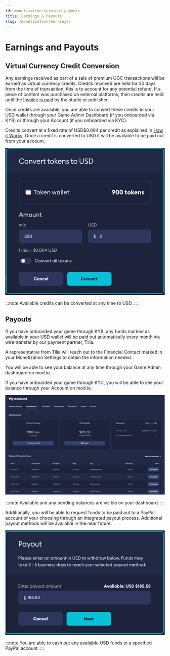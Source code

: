 ```yaml
---
id: monetization-earnings-payouts
title: Earnings & Payouts
slug: /monetization/earnings/
---
```


# Earnings and Payouts

## Virtual Currency Credit Conversion

Any earnings received as part of a sale of premium UGC transactions will be earned as virtual currency credits. Credits received are held for 30 days from the time of transaction, this is to account for any potential refund. If a piece of content was purchased on external platforms, then credits are held until the [Invoice is paid](/monetization/invoices/) by the studio or publisher.

Once credits are available, you are able to convert these credits to your USD wallet through your Game Admin Dashboard (if you onboarded via KYB) or through your Account (if you onboarded via KYC).

Credits convert at a fixed rate of USD$0.004 per credit as explained in [How it Works](/monetization/how-it-works/). Once a credit is converted to USD it will be available to be paid out from your account.

![Credit Conversion Flow](images/virtual-currency-conversion.png)

:::note
Available credits can be converted at any time to USD.
:::

## Payouts

If you have onboarded your game through KYB, any funds marked as available in your USD wallet will be paid out automatically every month via wire transfer by our payment partner, Tilia.

A representative from Tilia will reach out to the Financial Contact marked in your Monetization Settings to obtain the information needed.

You will be able to see your balance at any time through your Game Admin dashboard on mod.io.

If you have onboarded your game through KYC, you will be able to see your balance through your Account on mod.io.

![Payout Dashboard](images/payout.png)

:::note
Available and any pending balances are visible on your dashboard.
:::

Additionally, you will be able to request funds to be paid out to a PayPal account of your choosing through an integrated payout process. Additional payout methods will be available in the near future.

![Payout Modal Flow](images/payout-modal.png)

:::note
You are able to cash out any available USD funds to a specified PayPal account.
:::